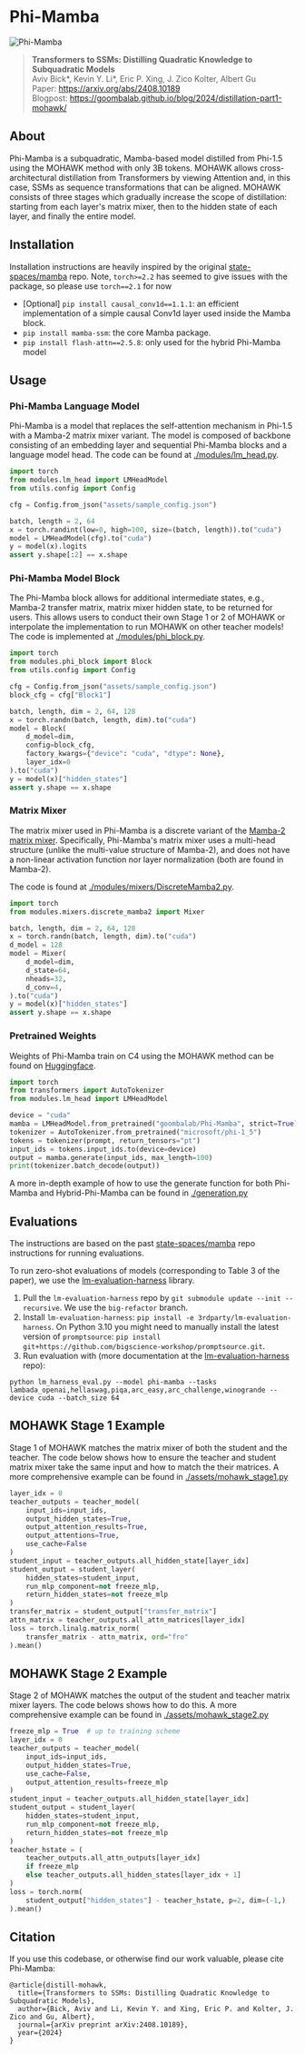 # Phi-Mamba

![Phi-Mamba](assets/phi-mamba.png "MOHAWK Stages")
> **Transformers to SSMs: Distilling Quadratic Knowledge to Subquadratic Models**\
> Aviv Bick*, Kevin Y. Li*, Eric P. Xing, J. Zico Kolter, Albert Gu \
> Paper: https://arxiv.org/abs/2408.10189 \
> Blogpost: https://goombalab.github.io/blog/2024/distillation-part1-mohawk/

## About

Phi-Mamba is a subquadratic, Mamba-based model distilled from Phi-1.5 using the MOHAWK method with only 3B tokens. MOHAWK allows cross-architectural distillation from Transformers by viewing Attention and, in this case, SSMs as sequence transformations that can be aligned. MOHAWK consists of three stages which gradually increase the scope of distillation: starting from each layer's matrix mixer, then to the hidden state of each layer, and finally the entire model. 

## Installation
Installation instructions are heavily inspired by the original [state-spaces/mamba](https://github.com/state-spaces/mamba) repo. Note, `torch>=2.2` has seemed to give issues with the package, so please use `torch==2.1` for now

- [Optional] `pip install causal_conv1d==1.1.1`: an efficient implementation of a simple causal Conv1d layer used inside the Mamba block.
- `pip install mamba-ssm`: the core Mamba package.
- `pip install flash-attn==2.5.8`: only used for the hybrid Phi-Mamba model

## Usage

### Phi-Mamba Language Model

Phi-Mamba is a model that replaces the self-attention mechanism in Phi-1.5 with a Mamba-2 matrix mixer variant. The model is composed of backbone consisting of an embedding layer and sequential Phi-Mamba blocks and a language model head. The code can be found at 
[./modules/lm_head.py](./modules/LMHead.py).

```python
import torch
from modules.lm_head import LMHeadModel
from utils.config import Config

cfg = Config.from_json("assets/sample_config.json")

batch, length = 2, 64
x = torch.randint(low=0, high=100, size=(batch, length)).to("cuda")
model = LMHeadModel(cfg).to("cuda")
y = model(x).logits
assert y.shape[:2] == x.shape
```

### Phi-Mamba Model Block

The Phi-Mamba block allows for additional intermediate states, e.g., Mamba-2 transfer matrix, matrix mixer hidden state, to be returned for users. This allows users to conduct their own Stage 1 or 2 of MOHAWK or interpolate the implementation to run MOHAWK on other teacher models! The code is implemented at [./modules/phi_block.py](./modules/phi_block.py). 

```python
import torch
from modules.phi_block import Block
from utils.config import Config

cfg = Config.from_json("assets/sample_config.json")
block_cfg = cfg["Block1"]

batch, length, dim = 2, 64, 128
x = torch.randn(batch, length, dim).to("cuda")
model = Block(
    d_model=dim,
    config=block_cfg,
    factory_kwargs={"device": "cuda", "dtype": None},
    layer_idx=0
).to("cuda")
y = model(x)["hidden_states"]
assert y.shape == x.shape
```

### Matrix Mixer 

The matrix mixer used in Phi-Mamba is a discrete variant of the [Mamba-2 matrix mixer](https://arxiv.org/abs/2405.21060). Specifically, Phi-Mamba's matrix mixer uses a multi-head structure (unlike the multi-value structure of Mamba-2), and does not have a non-linear activation function nor layer normalization (both are found in Mamba-2). 

The code is found at [./modules/mixers/DiscreteMamba2.py](./modules/mixers/DiscreteMamba2.py).

```python
import torch
from modules.mixers.discrete_mamba2 import Mixer

batch, length, dim = 2, 64, 128
x = torch.randn(batch, length, dim).to("cuda")
d_model = 128
model = Mixer(
    d_model=dim,
    d_state=64,
    nheads=32,
    d_conv=4,
).to("cuda")
y = model(x)["hidden_states"]
assert y.shape == x.shape
```

### Pretrained Weights
Weights of Phi-Mamba train on C4 using the MOHAWK method can be found on [Huggingface](https://huggingface.co/goombalab/Phi-Mamba). 

```python
import torch
from transformers import AutoTokenizer
from modules.lm_head import LMHeadModel

device = "cuda"
mamba = LMHeadModel.from_pretrained("goombalab/Phi-Mamba", strict=True).to(device)
tokenizer = AutoTokenizer.from_pretrained("microsoft/phi-1_5")
tokens = tokenizer(prompt, return_tensors="pt")
input_ids = tokens.input_ids.to(device=device)
output = mamba.generate(input_ids, max_length=100)
print(tokenizer.batch_decode(output))
```
A more in-depth example of how to use the generate function for both Phi-Mamba and Hybrid-Phi-Mamba can be found in [./generation.py](./generation.py)

## Evaluations
The instructions are based on the past [state-spaces/mamba](https://github.com/state-spaces/mamba) repo instructions for running evaluations.

To run zero-shot evaluations of models (corresponding to Table 3 of the paper),
 we use the
[lm-evaluation-harness](https://github.com/EleutherAI/lm-evaluation-harness/tree/big-refactor)
library.

1. Pull the `lm-evaluation-harness` repo by `git submodule update --init
  --recursive`. We use the `big-refactor` branch.
2. Install `lm-evaluation-harness`: `pip install -e 3rdparty/lm-evaluation-harness`.
On Python 3.10 you might need to manually install the latest version of `promptsource`: `pip install git+https://github.com/bigscience-workshop/promptsource.git`.
3. Run evaluation with (more documentation at the [lm-evaluation-harness](https://github.com/EleutherAI/lm-evaluation-harness/tree/big-refactor) repo):
```
python lm_harness_eval.py --model phi-mamba --tasks lambada_openai,hellaswag,piqa,arc_easy,arc_challenge,winogrande --device cuda --batch_size 64
```

## MOHAWK Stage 1 Example
Stage 1 of MOHAWK matches the matrix mixer of both the student and the teacher. The code below shows how to ensure the teacher and student matrix mixer take the same input and how to match the their matrices. A more comprehensive example can be found in [./assets/mohawk_stage1.py](./assets/mohawk_stage1.py)

```python
layer_idx = 0
teacher_outputs = teacher_model(
    input_ids=input_ids,
    output_hidden_states=True,
    output_attention_results=True,
    output_attentions=True,
    use_cache=False
)
student_input = teacher_outputs.all_hidden_state[layer_idx]
student_output = student_layer(
    hidden_states=student_input,
    run_mlp_component=not freeze_mlp,
    return_hidden_states=not freeze_mlp
)
transfer_matrix = student_output["transfer_matrix"]
attn_matrix = teacher_outputs.all_attn_matrices[layer_idx]
loss = torch.linalg.matrix_norm(
    transfer_matrix - attn_matrix, ord="fro"
).mean()
```

## MOHAWK Stage 2 Example
Stage 2 of MOHAWK matches the output of the student and teacher matrix mixer layers. The code belows shows how to do this. A more comprehensive example can be found in [./assets/mohawk_stage2.py](./assets/mohawk_stage2.py)

```python
freeze_mlp = True  # up to training scheme
layer_idx = 0
teacher_outputs = teacher_model(
    input_ids=input_ids,
    output_hidden_states=True,
    use_cache=False,
    output_attention_results=freeze_mlp
)
student_input = teacher_outputs.all_hidden_state[layer_idx]
student_output = student_layer(
    hidden_states=student_input,
    run_mlp_component=not freeze_mlp,
    return_hidden_states=not freeze_mlp
)
teacher_hstate = (
    teacher_outputs.all_attn_outputs[layer_idx]
    if freeze_mlp
    else teacher_outputs.all_hidden_states[layer_idx + 1]
)
loss = torch.norm(
    student_output["hidden_states"] - teacher_hstate, p=2, dim=(-1,)
).mean()
```
## Citation
If you use this codebase, or otherwise find our work valuable, please cite Phi-Mamba:
```
@article{distill-mohawk,
  title={Transformers to SSMs: Distilling Quadratic Knowledge to Subquadratic Models},
  author={Bick, Aviv and Li, Kevin Y. and Xing, Eric P. and Kolter, J. Zico and Gu, Albert},
  journal={arXiv preprint arXiv:2408.10189},
  year={2024}
}
```
